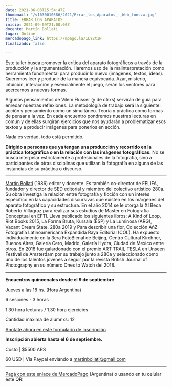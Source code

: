 ```yaml
---
date: 2021-06-03T15:54:47Z
thumbnail: "/v1630010586/2021/Errar_los_Aparatos_-_Web_fonszw.jpg"
title: ERRAR LOS APARATOS
inicio: 2021-09-09T21:00:00Z
docente: Martín Bollati
lugar: Online
mercadopago_link: https://mpago.la/1LY2t1N
finalizado: false

---
```

Este taller busca promover la crítica del aparato fotográficos a través de la producción y la argumentación. Haremos uso de la malinterpretación como herramienta fundamental para producir lo nuevo (imágenes, textos, ideas). Queremos leer y producir de la manera equivocada. Azar, misterio, intuición, interacción y esencialmente el juego, serán los vectores para acercarnos a nuevas formas.

Algunos pensamientos de Vilem Flusser (y de otrxs) servirán de guía para enredar nuestras reflexiones. La metodología de trabajo será la siguiente: acción y pensamiento como un simultáneo. Teoría y práctica como formas de pensar a la vez. En cada encuentro pondremos nuestras lecturas en común y de ellas surgirán ejercicios que nos ayudarán a problematizar esos textos y a producir imágenes para ponerlos en acción.

Nada es verdad, todo está permitido.

**Dirigido a personas que ya tengan una producción y recorrido en la práctica fotográfica o en la relación con las imágenes fotográficas.** No se busca interpelar estrictamente a profesionales de la fotografía, sino a participantes de otras disciplinas que utilizan la fotografía en alguna de las instancias de su práctica o discurso.

***

[Martín Bollati](https://martinbollati.com/HOME) (1986) editor y docente. Es también co-director de FELIFA, fundador y director de SED editorial y miembro del colectivo artístico 280a. Su obra investiga la relación entre fotografía y ficción con un interés espécifico en las capacidades discursivas que existen en los márgenes del aparato fotográfico y su estructura. En el año 2014 se le otorga la XI Beca Roberto Villagraz para realizar sus estudios de Master en Fotografía Conceptual en EFTI. Lleva publicado los siguientes libros: A Kind of Loop, Riot Books 2015, La Forma Bruta, Kursala (ESP) y La Luminosa (ARG), Vacant Dream State, 280a 2019 y Para describir una flor, Colección AñZ Fotografía Latinoamericana Expandida Raya Editorial (COL). Ha expuesto individualmente en la 3era FotoBienal de Beijing, Centro Cultural Kirchner, Buenos Aires, Galería Cero, Madrid, Galería Hydra, Ciudad de Mexico entre otros. En 2018 fue galardonado con el premio ART TRAIL TESLA en Unseen Festival de Amsterdam por su trabajo junto a 280a y seleccionado como uno de los talentos jovenes a seguir por la revista British Journal of Photography en su número Ones to Watch del 2018.

***

**Encuentros quincenales desde el  9 de septiembre**

Jueves a las 18 hs. (Hora Argentina)

6 sesiones - 3 horas

1\.30 hora lecturas / 1.30 hora ejercicios

Cantidad máxima de alumnxs: 12

[Anotate ahora en este formulario de inscripción](https://docs.google.com/forms/d/128daKZYwVrjJfazjLwolIG80LXjjFjYE_zU2VHwYfuU/edit "Anotate ahora en este formulario de inscripción")

**Inscripción abierta hasta el 6 de septiembre.**

Costo | $5500 ARS

60 USD | Via Paypal enviando a martinbollati@gmail.com

***

[Pagá con este enlace de MercadoPago](https://mpago.la/1LY2t1N) (Argentina) o usando en tu celular este QR: